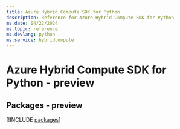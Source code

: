 ```yaml
---
title: Azure Hybrid Compute SDK for Python
description: Reference for Azure Hybrid Compute SDK for Python
ms.date: 04/22/2024
ms.topic: reference
ms.devlang: python
ms.service: hybridcompute
---
```

# Azure Hybrid Compute SDK for Python - preview
## Packages - preview
[!INCLUDE [packages](hybrid-compute-index.md)]